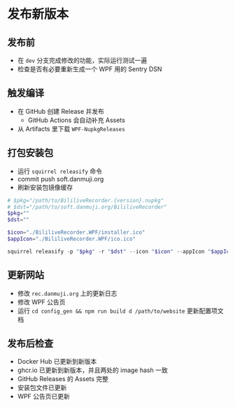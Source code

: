 # 发布新版本

## 发布前

- 在 `dev` 分支完成修改的功能，实际运行测试一遍
- 检查是否有必要重新生成一个 WPF 用的 Sentry DSN

## 触发编译

- 在 GitHub 创建 Release 并发布
  - GitHub Actions 会自动补充 Assets
- 从 Artifacts 里下载 `WPF-NupkgReleases`

## 打包安装包

- 运行 `squirrel releasify` 命令
- commit push soft.danmuji.org
- 刷新安装包镜像缓存

```powershell
# $pkg="/path/to/BililiveRecorder.{version}.nupkg"
# $dst="/path/to/soft.danmuji.org/BililiveRecorder"
$pkg=""
$dst=""

$icon="./BililiveRecorder.WPF/installer.ico"
$appIcon="./BililiveRecorder.WPF/ico.ico"

squirrel releasify -p "$pkg" -r "$dst" --icon "$icon" --appIcon "$appIcon" -f net472
```

## 更新网站

- 修改 `rec.danmuji.org` 上的更新日志
- 修改 WPF 公告页
- 运行 `cd config_gen && npm run build d /path/to/website` 更新配置项文档

## 发布后检查

- Docker Hub 已更新到新版本
- ghcr.io 已更新到新版本，并且两处的 image hash 一致
- GitHub Releases 的 Assets 完整
- 安装包文件已更新
- WPF 公告页已更新

